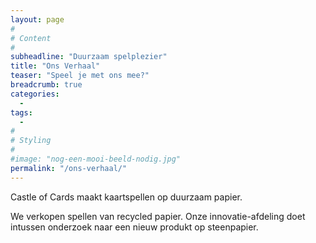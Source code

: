 ```yaml
---
layout: page
#
# Content
#
subheadline: "Duurzaam spelplezier"
title: "Ons Verhaal"
teaser: "Speel je met ons mee?"
breadcrumb: true
categories:
  - 
tags:
  - 
#
# Styling
#
#image: "nog-een-mooi-beeld-nodig.jpg"
permalink: "/ons-verhaal/"
---
```


Castle of Cards maakt kaartspellen op duurzaam papier.

We verkopen spellen van recycled papier.
Onze innovatie-afdeling doet intussen onderzoek naar een nieuw produkt op steenpapier.
